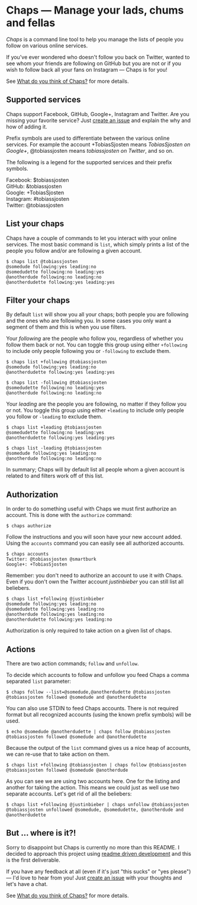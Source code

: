 # Chaps — Manage your lads, chums and fellas

*Chaps* is a command line tool to help you manage the lists of people you follow on various online services.

If you've ever wondered who doesn't follow you back on Twitter, wanted to see whom your friends are following on GitHub but you are not or if you wish to follow back all your fans on Instagram — Chaps is for you!

See [What do you think of Chaps?](http://vvv.tobiassjosten.net/projects/what-do-you-think-of-chaps) for more details.

## Supported services

Chaps support Facebook, GitHub, Google+, Instagram and Twitter. Are you missing your favorite service? Just [create an issue](https://github.com/tobiassjosten/chaps/issues/new) and explain the why and how of adding it.

Prefix symbols are used to differentiate between the various online services. For example the account +TobiasSjosten means *TobiasSjosten on Google+*, @tobiassjosten means *tobiassjosten on Twitter*, and so on.

The following is a legend for the supported services and their prefix symbols.

Facebook: $tobiassjosten  
GitHub: &tobiassjosten  
Google: +TobiasSjosten  
Instagram: #tobiassjosten  
Twitter: @tobiassjosten  

## List your chaps

Chaps have a couple of commands to let you interact with your online services. The most basic command is `list`, which simply prints a list of the people you follow and/or are following a given account.

    $ chaps list @tobiassjosten
    @somedude following:yes leading:no
    @somedudette following:no leading:yes
    @anotherdude following:no leading:no
    @anotherdudette following:yes leading:yes

## Filter your chaps

By default `list` will show you all your chaps; both people you are following and the ones who are following you. In some cases you only want a segment of them and this is when you use filters.

Your *following* are the people who follow you, regardless of whether you follow them back or not. You can toggle this group using either `+following` to include only people following you or `-following` to exclude them.

    $ chaps list +following @tobiassjosten
    @somedude following:yes leading:no
    @anotherdudette following:yes leading:yes

    $ chaps list -following @tobiassjosten
    @somedudette following:no leading:yes
    @anotherdude following:no leading:no

Your *leading* are the people you are following, no matter if they follow you or not. You toggle this group using either `+leading` to include only people you follow or `-leading` to exclude them.

    $ chaps list +leading @tobiassjosten
    @somedudette following:no leading:yes
    @anotherdudette following:yes leading:yes

    $ chaps list -leading @tobiassjosten
    @somedude following:yes leading:no
    @anotherdude following:no leading:no

In summary; Chaps will by default list all people whom a given account is related to and filters work off of this list.

## Authorization

In order to do something useful with Chaps we must first authorize an account. This is done with the `authorize` command:

    $ chaps authorize

Follow the instructions and you will soon have your new account added. Using the `accounts` command you can easily see all authorized accounts.

    $ chaps accounts
    Twitter: @tobiassjosten @smartburk
    Google+: +TobiasSjosten

Remember: you don't need to authorize an account to use it with Chaps. Even if you don't own the Twitter account *justinbieber* you can still list all beliebers.

    $ chaps list +following @justinbieber
    @somedude following:yes leading:no
    @somedudette following:yes leading:no
    @anotherdude following:yes leading:no
    @anotherdudette following:yes leading:no

Authorization is only required to take action on a given list of chaps.

## Actions

There are two action commands; `follow` and `unfollow`.

To decide which accounts to follow and unfollow you feed Chaps a comma separated `list` parameter:

    $ chaps follow --list=@somedude,@anotherdudette @tobiassjosten
    @tobiassjosten followed @somedude and @anotherdudette

You can also use STDIN to feed Chaps accounts. There is not required format but all recognized accounts (using the known prefix symbols) will be used.

    $ echo @somedude @anotherdudette | chaps follow @tobiassjosten
    @tobiassjosten followed @somedude and @anotherdudette

Because the output of the `list` command gives us a nice heap of accounts, we can re-use that to take action on them.

    $ chaps list +following @tobiassjosten | chaps follow @tobiassjosten
    @tobiassjosten followed @somedude @anotherdude

As you can see we are using two accounts here. One for the listing and another for taking the action. This means we could just as well use two separate accounts. Let's get rid of all the beliebers:

    $ chaps list +following @justinbieber | chaps unfollow @tobiassjosten
    @tobiassjosten unfollowed @somedude, @somedudette, @anotherdude and @anotherdudette

## But … where is it?!

Sorry to disappoint but Chaps is currently no more than this README. I decided to approach this project using [readme driven development](http://tom.preston-werner.com/2010/08/23/readme-driven-development.html) and this is the first deliverable.

If you have any feedback at all (even if it's just "this sucks" or "yes please") — I'd love to hear from you! Just [create an issue](https://github.com/tobiassjosten/chaps/issues/new) with your thoughts and let's have a chat.

See [What do you think of Chaps?](http://vvv.tobiassjosten.net/projects/what-do-you-think-of-chaps) for more details.
